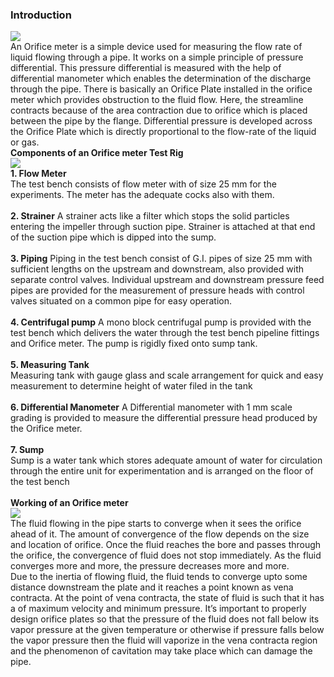 ### Introduction<br>
<image src="images/image1.png"><br>
An Orifice meter is a simple device used for measuring the flow rate of liquid flowing through a pipe. It works on a simple principle of pressure differential. This pressure differential is measured with the help of differential manometer which enables the determination of the discharge through the pipe. There is basically an Orifice Plate installed in the orifice meter which provides obstruction to the fluid flow. Here, the streamline contracts because of the area contraction due to orifice which is placed between the pipe by the flange. Differential pressure is developed across the Orifice Plate which is directly proportional to the flow-rate of the liquid or gas.<br>
<b>Components of an Orifice meter Test Rig</b><br>
<image src="images/image2.png"><br>
<b>1. Flow Meter</b><br>
The test bench consists of flow meter with of size 25 mm for the experiments. The meter has the adequate cocks also with them.<br><br>
<b>2. Strainer</b>
A strainer acts like a filter which stops the solid particles entering the impeller through suction pipe. Strainer is attached at that end of the suction pipe which is dipped into the sump.<br><br>
<b>3. Piping</b>
Piping in the test bench consist of G.I. pipes of size 25 mm with sufficient lengths on the upstream and downstream, also provided with separate control valves. Individual upstream and downstream pressure feed pipes are provided for the measurement of pressure heads with control valves situated on a common pipe for easy operation. <br><br>
<b>4. Centrifugal pump</b>
A mono block centrifugal pump is provided with the test bench which delivers the water through the test bench pipeline fittings and Orifice meter. The pump is rigidly fixed onto sump tank. <br><br>
<b>5. Measuring Tank</b><br>
Measuring tank with gauge glass and scale arrangement for quick and easy measurement to determine height of water filed in the tank<br><br>
<b>6. Differential Manometer</b>
A Differential manometer with 1 mm scale grading is provided to measure the differential pressure head produced by the Orifice meter.<br><br>
<b>7. Sump</b><br>
Sump is a water tank which stores adequate amount of water for circulation through the entire unit for experimentation and is arranged on the floor of the test bench</br><br>
<b>Working of an Orifice meter </b><br>
<image src="images/image3.png"><br>
The fluid flowing in the pipe starts to converge when it sees the orifice ahead of it. The amount of convergence of the flow depends on the size and location of orifice. Once the fluid reaches the bore and passes through the orifice, the convergence of fluid does not stop immediately. As the fluid converges more and more, the pressure decreases more and more.<br>
Due to the inertia of flowing fluid, the fluid tends to converge upto some distance downstream the plate and it reaches a point known as vena contracta. At the point of vena contracta, the state of fluid  is such that it has a of maximum velocity and minimum pressure. It’s important to properly design orifice plates so that the pressure of the fluid does not fall below its vapor pressure at the given temperature or otherwise if pressure falls below the vapor pressure then the fluid will vaporize in the vena contracta region and the phenomenon of cavitation may take place which can damage the pipe.

